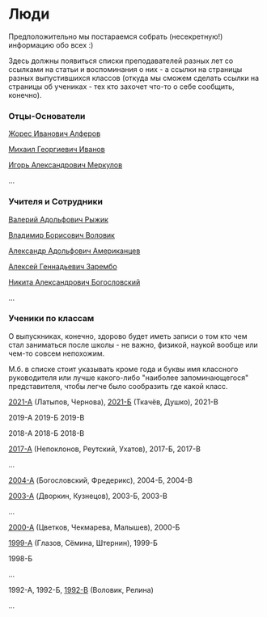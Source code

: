 <!--?title Люди -->

# Люди

Предположительно мы постараемся собрать (несекретную!) информацию обо всех :)

Здесь должны появиться списки преподавателей разных лет со ссылками на статьи и воспоминания о них - а ссылки на страницы разных
выпустившихся классов (откуда мы сможем сделать ссылки на страницы об учениках - тех кто захочет что-то о себе сообщить, конечно).

### Отцы-Основатели

[Жорес Иванович Алферов](/people/zhores/index.html)

[Михаил Георгиевич Иванов](/people/mgivanov/index.html)

[Игорь Александрович Меркулов](/people/merkulov/index.html)

...

### Учителя и Сотрудники

[Валерий Адольфович Рыжик](/people/ryzhik/index.html)

[Владимир Борисович Воловик](/people/volovik/index.html)

[Александр Адольфович Американцев](/people/amerikancev/index.html)

[Алексей Геннадьевич Зарембо](/people/zarembo.html)

[Никита Александрович Богословский](/people/bogoslovskii/index.html)

...

### Ученики по классам

О выпускниках, конечно, здорово будет иметь записи о том кто чем стал заниматься
после школы - не важно, физикой, наукой вообще или чем-то совсем непохожим.

М.б. в списке стоит указывать кроме года и буквы имя классного руководителя или
лучше какого-либо "наиболее запоминающегося" представителя, чтобы легче было
сообразить где какой класс.

[2021-А](/people/classes/2021a/index.html) (Латыпов, Чернова), [2021-Б](/people/classes/2021b/index.html) (Ткачёв, Душко), 2021-В

2019-А 2019-Б 2019-В

2018-А 2018-Б 2018-В

[2017-А](/people/classes/2017a/index.html) (Непоклонов, Реутский, Ухатов), 2017-Б, 2017-В

...

[2004-A](/people/classes/2004a/index.html) (Богословский, Фредерикс), 2004-Б, 2004-В

[2003-A](/people/classes/2003a/index.html) (Дворкин, Кузнецов), 2003-Б, 2003-В

...

[2000-А](/people/classes/2000a/index.html) (Цветков, Чекмарева, Малышев), 2000-Б

[1999-А](/people/classes/1999a/index.html) (Глазов, Сёмина, Штернин), 1999-Б

1998-Б

...

1992-А,  1992-Б, [1992-В](/people/classes/1992v/index.html) (Воловик, Релина)

...
